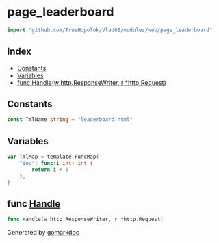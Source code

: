 <!-- Code generated by gomarkdoc. DO NOT EDIT -->

# page\_leaderboard

```go
import "github.com/TrueHopolok/VladOS/modules/web/page_leaderboard"
```

## Index

- [Constants](<#constants>)
- [Variables](<#variables>)
- [func Handle\(w http.ResponseWriter, r \*http.Request\)](<#Handle>)


## Constants

<a name="TmlName"></a>

```go
const TmlName string = "leaderboard.html"
```

## Variables

<a name="TmlMap"></a>

```go
var TmlMap = template.FuncMap{
    "inc": func(i int) int {
        return i + 1
    },
}
```

<a name="Handle"></a>
## func [Handle](<https://github.com/TrueHopolok/VladOS/blob/main/modules/web/page_leaderboard/handler.go#L27>)

```go
func Handle(w http.ResponseWriter, r *http.Request)
```



Generated by [gomarkdoc](<https://github.com/princjef/gomarkdoc>)

